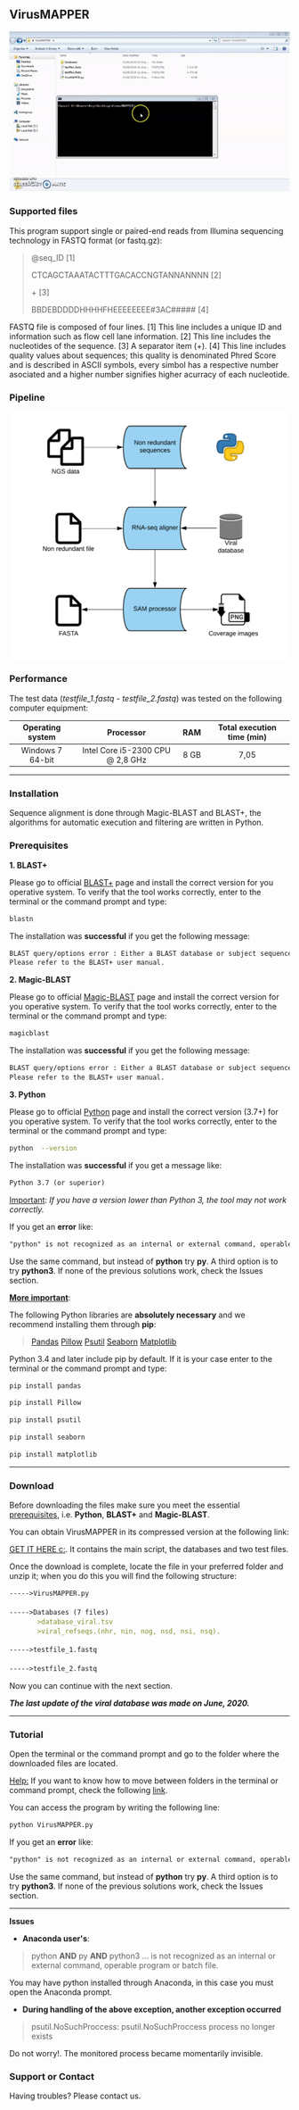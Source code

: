 ## VirusMAPPER

![Running](/images/VirusMAPPER.gif)

### Supported files

This program support single or paired-end reads from Illumina sequencing technology in FASTQ format (or fastq.gz):

>@seq_ID                              [1]
>
>CTCAGCTAAATACTTTGACACCNGTANNANNNN    [2]
> 
> \+                                  [3]
>
>BBDEBDDDDHHHHFHEEEEEEEE#3AC#####   [4]

FASTQ file is composed of four lines. [1] This line includes a unique ID and information such as flow cell lane information. [2] This line includes the nucleotides of the sequence. [3] A separator item (+). [4] This line includes quality values about sequences; this quality is denominated Phred Score and is described in ASCII symbols, every simbol has a respective number asociated and a higher number signifies higher acurracy of each nucleotide.


### Pipeline

![Pipeline](/images/flow_chart2.png)


### Performance

The test data (*testfile_1.fastq* - *testfile_2.fastq*) was tested on the following computer equipment:

| Operating system | Processor| RAM | Total execution time (min) |  
| :---: | :---: | :---: | :---: |
| Windows 7 64-bit | Intel Core i5-2300 CPU @ 2,8 GHz | 8 GB | 7,05 |

----

### Installation

Sequence alignment is done through Magic-BLAST and BLAST+, the algorithms for automatic execution and filtering are written in Python.

<a name="Prerequisites"></a>
### Prerequisites

**1. BLAST+**

Please go to official [BLAST+](https://blast.ncbi.nlm.nih.gov/Blast.cgi?CMD=Web&PAGE_TYPE=BlastDocs&DOC_TYPE=Download) page and install the correct version for you operative system. To verify that the tool works correctly, enter to the terminal or the command prompt and type: 

```sh
blastn
```

The installation was **successful** if you get the following message:

```markdown
BLAST query/options error : Either a BLAST database or subject sequence(s) must be specified
Please refer to the BLAST+ user manual.
```

**2. Magic-BLAST**

Please go to official [Magic-BLAST](https://ncbi.github.io/magicblast/doc/download.html) page and install the correct version for you operative system. To verify that the tool works correctly, enter to the terminal or the command prompt and type: 

```sh
magicblast
```

The installation was **successful** if you get the following message:

```markdown
BLAST query/options error : Either a BLAST database or subject sequence(s) must be specified
Please refer to the BLAST+ user manual.
```

**3. Python**

Please go to official [Python](https://www.python.org/downloads/) page and install the correct version (3.7+) for you operative system. To verify that the tool works correctly, enter to the terminal or the command prompt and type: 

```sh
python  --version
```

The installation was **successful** if you get a message like:

```markdown
Python 3.7 (or superior)
```

<ins>Important</ins>: *If you have a version lower than Python 3, the tool may not work correctly.*

If you get an **error** like:

```markdown
"python" is not recognized as an internal or external command, operable program or batch file.
```

Use the same command, but instead of **python** try **py**. A third option is to try **python3**. If none of the previous solutions work, check the Issues section.

<ins>**More important**</ins>:

The following Python libraries are **absolutely necessary** and we recommend installing them through **pip**:

> [Pandas](https://pypi.org/project/pandas/)
> [Pillow](https://pypi.org/project/Pillow/)
> [Psutil](https://pypi.org/project/psutil/)
> [Seaborn](https://pypi.org/project/seaborn/)
> [Matplotlib](https://pypi.org/project/matplotlib/)


Python 3.4 and later include pip by default. If it is your case enter to the terminal or the command prompt and type:

```sh
pip install pandas
```
```sh
pip install Pillow
```
```sh
pip install psutil
```
```sh
pip install seaborn
```
```sh
pip install matplotlib
```

----

### Download

Before downloading the files make sure you meet the essential [prerequisites](#Prerequisites), i.e. **Python**, **BLAST+** and **Magic-BLAST**. 

You can obtain VirusMAPPER in its compressed version at the following link:

[GET IT HERE c:](https://drive.google.com/drive/folders/1NBjtZpNYpZfPIJHLkxxLK43vpdDl5YPu?usp=sharing). It contains the main script, the databases and two test files.

Once the download is complete, locate the file in your preferred folder and unzip it; when you do this you will find the following structure:

```markdown
----->VirusMAPPER.py
       
----->Databases (7 files)
       >database_viral.tsv
       >viral_refseqs.(nhr, nin, nog, nsd, nsi, nsq).
       
----->testfile_1.fastq

----->testfile_2.fastq
```

Now you can continue with the next section.

***The last update of the viral database was made on June, 2020.***

----

### Tutorial

Open the terminal or the command prompt and go to the folder where the downloaded files are located.

<ins>Help:</ins> If you want to know how to move between folders in the terminal or command prompt, check the following [link](https://biotecnologiamicrobianaunalmed.github.io/terminal-basics/).

You can access the program by writing the following line:

```markdown
python VirusMAPPER.py
```

If you get an **error** like:

```markdown
"python" is not recognized as an internal or external command, operable program or batch file.
```

Use the same command, but instead of **python** try **py**. A third option is to try **python3**. If none of the previous solutions work, check the Issues section.

----

**Issues**

- **Anaconda user's**:

> python **AND** py **AND** python3 ... is not recognized as an internal or external command, operable program or batch file.

You may have python installed through Anaconda, in this case you must open the Anaconda prompt.

- **During handling of the above exception, another exception occurred**

> psutil.NoSuchProccess: psutil.NoSuchProccess process no longer exists

Do not worry!. The monitored process became momentarily invisible.

### Support or Contact

Having troubles? Please contact us.
